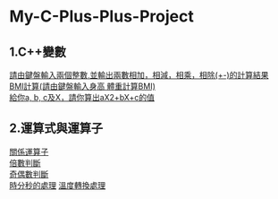 # My-C-Plus-Plus-Project
## 1.C++變數
[請由鍵盤輸入兩個整數,並輸出兩數相加，相減，相乘，相除(+-)的計算結果](https://github.com/SYFERIC/My-C-Plus-Plus-Project/blob/main/1.C%2B%2B%E8%AE%8A%E6%95%B8/%E8%AB%8B%E7%94%B1%E9%8D%B5%E7%9B%A4%E8%BC%B8%E5%85%A5%E5%85%A9%E5%80%8B%E6%95%B4%E6%95%B8%2C%E4%B8%A6%E8%BC%B8%E5%87%BA%E5%85%A9%E6%95%B8%E7%9B%B8%E5%8A%A0%EF%BC%8C%E7%9B%B8%E6%B8%9B%EF%BC%8C%E7%9B%B8%E4%B9%98%EF%BC%8C%E7%9B%B8%E9%99%A4(%2B-)%E7%9A%84%E8%A8%88%E7%AE%97%E7%B5%90%E6%9E%9C..cpp) \
[BMI計算(請由鍵盤輸入身高 體重計算BMI)](https://github.com/SYFERIC/My-C-Plus-Plus-Project/blob/main/1.C%2B%2B%E8%AE%8A%E6%95%B8/BMI%E8%A8%88%E7%AE%97(%E8%AB%8B%E7%94%B1%E9%8D%B5%E7%9B%A4%E8%BC%B8%E5%85%A5%E8%BA%AB%E9%AB%98%20%E9%AB%94%E9%87%8D%E8%A8%88%E7%AE%97BMI).cpp) \
[給你a, b, c及X，請你算出aX2+bX+c的值](https://github.com/SYFERIC/My-C-Plus-Plus-Project/blob/main/1.C%2B%2B%E8%AE%8A%E6%95%B8/%E7%B5%A6%E4%BD%A0a%2C%20b%2C%20c%E5%8F%8AX%EF%BC%8C%E8%AB%8B%E4%BD%A0%E7%AE%97%E5%87%BAaX2%2BbX%2Bc%E7%9A%84%E5%80%BC.cpp)
## 2.運算式與運算子
[關係運算子](https://github.com/SYFERIC/My-C-Plus-Plus-Project/blob/main/2.%E9%81%8B%E7%AE%97%E5%BC%8F%E8%88%87%E9%81%8B%E7%AE%97%E5%AD%90/%E9%97%9C%E4%BF%82%E9%81%8B%E7%AE%97%E5%AD%90.cpp) \
[倍數判斷](https://github.com/SYFERIC/My-C-Plus-Plus-Project/blob/main/2.%E9%81%8B%E7%AE%97%E5%BC%8F%E8%88%87%E9%81%8B%E7%AE%97%E5%AD%90/%E5%80%8D%E6%95%B8%E5%88%A4%E6%96%B7.cpp)\
[奇偶數判斷](https://github.com/SYFERIC/My-C-Plus-Plus-Project/blob/main/2.%E9%81%8B%E7%AE%97%E5%BC%8F%E8%88%87%E9%81%8B%E7%AE%97%E5%AD%90/%E5%A5%87%E5%81%B6%E6%95%B8%E5%88%A4%E6%96%B7.cpp)\
[時分秒的處理](https://github.com/SYFERIC/My-C-Plus-Plus-Project/blob/main/2.%E9%81%8B%E7%AE%97%E5%BC%8F%E8%88%87%E9%81%8B%E7%AE%97%E5%AD%90/%E6%99%82%E5%88%86%E7%A7%92%E7%9A%84%E8%99%95%E7%90%86.cpp)
[溫度轉換處理](https://github.com/SYFERIC/My-C-Plus-Plus-Project/blob/main/2.%E9%81%8B%E7%AE%97%E5%BC%8F%E8%88%87%E9%81%8B%E7%AE%97%E5%AD%90/%E6%BA%AB%E5%BA%A6%E8%BD%89%E6%8F%9B%E8%99%95%E7%90%86.cpp)
